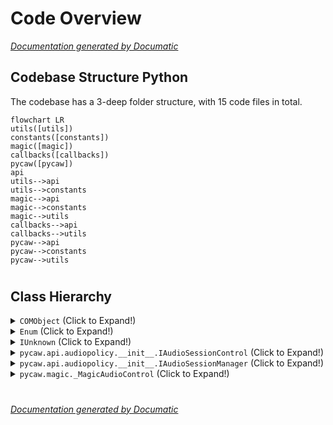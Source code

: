 # Code Overview

[_Documentation generated by Documatic_](https://www.documatic.com)

<!---Documatic-section-Codebase Structure Python-start--->
## Codebase Structure Python

The codebase has a 3-deep folder structure,
                with 15 code files in total.

<!---Documatic-block-system_architecture-start--->
```mermaid
flowchart LR
utils([utils])
constants([constants])
magic([magic])
callbacks([callbacks])
pycaw([pycaw])
api
utils-->api
utils-->constants
magic-->api
magic-->constants
magic-->utils
callbacks-->api
callbacks-->utils
pycaw-->api
pycaw-->constants
pycaw-->utils
```
<!---Documatic-block-system_architecture-end--->

# #
<!---Documatic-section-Codebase Structure Python-end--->

<!---Documatic-section-Class Hierarchy-start--->
## Class Hierarchy

<!---Documatic-block-COMObject-start--->
<details>
	<summary><code>COMObject</code> (Click to Expand!)</summary>

* pycaw.callbacks.AudioEndpointVolumeCallback
* pycaw.callbacks.AudioSessionEvents
* pycaw.callbacks.AudioSessionNotification
* pycaw.magic.MagicManager
* pycaw.magic._MagicRootSession
</details>
<!---Documatic-block-COMObject-end--->

<!---Documatic-block-Enum-start--->
<details>
	<summary><code>Enum</code> (Click to Expand!)</summary>

* pycaw.constants.ERole
</details>
<!---Documatic-block-Enum-end--->

<!---Documatic-block-IUnknown-start--->
<details>
	<summary><code>IUnknown</code> (Click to Expand!)</summary>

* pycaw.api.audiopolicy.__init__.IAudioSessionControl
* pycaw.api.audiopolicy.__init__.IAudioSessionManager
</details>
<!---Documatic-block-IUnknown-end--->

<!---Documatic-block-pycaw.api.audiopolicy.__init__.IAudioSessionControl-start--->
<details>
	<summary><code>pycaw.api.audiopolicy.__init__.IAudioSessionControl</code> (Click to Expand!)</summary>

* pycaw.api.audiopolicy.__init__.IAudioSessionControl2
</details>
<!---Documatic-block-pycaw.api.audiopolicy.__init__.IAudioSessionControl-end--->

<!---Documatic-block-pycaw.api.audiopolicy.__init__.IAudioSessionManager-start--->
<details>
	<summary><code>pycaw.api.audiopolicy.__init__.IAudioSessionManager</code> (Click to Expand!)</summary>

* pycaw.api.audiopolicy.__init__.IAudioSessionManager2
</details>
<!---Documatic-block-pycaw.api.audiopolicy.__init__.IAudioSessionManager-end--->

<!---Documatic-block-pycaw.magic._MagicAudioControl-start--->
<details>
	<summary><code>pycaw.magic._MagicAudioControl</code> (Click to Expand!)</summary>

* pycaw.magic.MagicApp
* pycaw.magic.MagicSession
</details>
<!---Documatic-block-pycaw.magic._MagicAudioControl-end--->

# #
<!---Documatic-section-Class Hierarchy-end--->

[_Documentation generated by Documatic_](https://www.documatic.com)